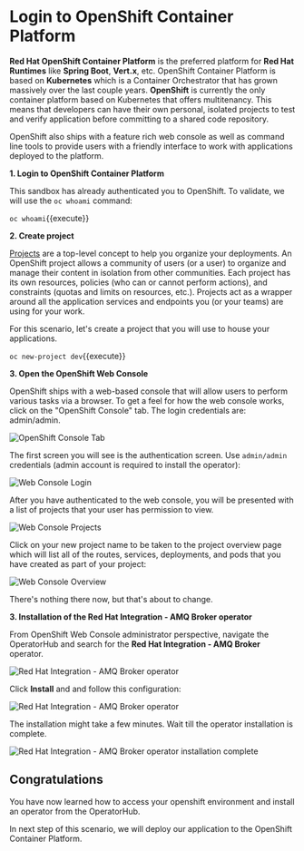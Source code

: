 # Login to OpenShift Container Platform

**Red Hat OpenShift Container Platform** is the preferred platform for **Red Hat Runtimes** like **Spring Boot**, **Vert.x**, etc. OpenShift Container Platform is based on **Kubernetes** which is a Container Orchestrator that has grown massively over the last couple years. **OpenShift** is currently the only container platform based on Kubernetes that offers multitenancy. This means that developers can have their own personal, isolated projects to test and verify application before committing to a shared code repository.

OpenShift also ships with a feature rich web console as well as command line tools to provide users with a friendly interface to work with applications deployed to the platform. 

**1. Login to OpenShift Container Platform**

This sandbox has already authenticated you to OpenShift. To validate, we will use the `oc whoami` command:

``oc whoami``{{execute}}

**2. Create project**

[Projects](https://docs.openshift.com/container-platform/4.7/rest_api/project_apis/project-project-openshift-io-v1.html) are a top-level concept to help you organize your deployments. An OpenShift project allows a community of users (or a user) to organize and manage their content in isolation from other communities. Each project has its own resources, policies (who can or cannot perform actions), and constraints (quotas and limits on resources, etc.). Projects act as a wrapper around all the application services and endpoints you (or your teams) are using for your work.

For this scenario, let's create a project that you will use to house your applications.

``oc new-project dev``{{execute}}

**3. Open the OpenShift Web Console**

OpenShift ships with a web-based console that will allow users to
perform various tasks via a browser. To get a feel for how the web console
works, click on the "OpenShift Console" tab. The login credentials are: admin/admin.

![OpenShift Console Tab](/openshift/assets/middleware/rhoar-getting-started-spring/openshift-console-tab.png)

The first screen you will see is the authentication screen. Use `admin/admin` credentials (admin account is required to install the operator):

![Web Console Login](/openshift/assets/middleware/rhoar-getting-started-spring/login.png)

After you have authenticated to the web console, you will be presented with a list of projects that your user has permission to view.

![Web Console Projects](/openshift/assets/middleware/rhoar-getting-started-spring/projects.png)

Click on your new project name to be taken to the project overview page which will list all of the routes, services, deployments, and pods that you have created as part of your project:

![Web Console Overview](/openshift/assets/middleware/rhoar-getting-started-spring/overview.png)

There's nothing there now, but that's about to change.

**3. Installation of the Red Hat Integration - AMQ Broker operator**

From OpenShift Web Console administrator perspective, navigate the OperatorHub and search for the **Red Hat Integration - AMQ Broker** operator. 

![Red Hat Integration - AMQ Broker operator](/openshift/assets/middleware/rhoar-messaging/amq-operator.png)

Click **Install** and and follow this configuration:

![Red Hat Integration - AMQ Broker operator](/openshift/assets/middleware/rhoar-messaging/operator-configuration.png)

The installation might take a few minutes. Wait till the operator installation is complete.

![Red Hat Integration - AMQ Broker operator installation complete](/openshift/assets/middleware/rhoar-messaging/operator-installation-complete.png)

## Congratulations

You have now learned how to access your openshift environment and install an operator from the OperatorHub. 

In next step of this scenario, we will deploy our application to the OpenShift Container Platform.
